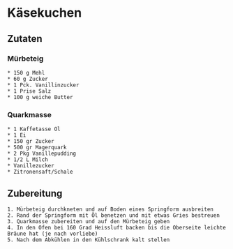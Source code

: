# Käsekuchen

## Zutaten

### Mürbeteig

    * 150 g Mehl
    * 60 g Zucker
    * 1 Pck. Vanillinzucker
    * 1 Prise Salz
    * 100 g weiche Butter

### Quarkmasse

    * 1 Kaffetasse Öl
    * 1 Ei
    * 150 gr Zucker
    * 500 gr Magerquark
    * 2 Pkg Vanillepudding
    * 1/2 L Milch
    * Vanillezucker
    * Zitronensaft/Schale


## Zubereitung

	1. Mürbeteig durchkneten und auf Boden eines Springform ausbreiten
	2. Rand der Springform mit Öl benetzen und mit etwas Gries bestreuen
	3. Quarkmasse zubereiten und auf den Mürbeteig geben
	4. In den Ofen bei 160 Grad Heissluft backen bis die Oberseite leichte Bräune hat (je nach vorliebe)
	5. Nach dem Abkühlen in den Kühlschrank kalt stellen